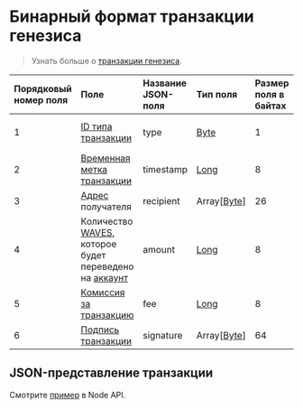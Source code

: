 # Бинарный формат транзакции генезиса

> Узнать больше о [транзакции генезиса](/ru/blockchain/transaction-type/genesis-transaction).

| Порядковый номер поля | Поле | Название JSON-поля |Тип поля | Размер поля в байтах | Комментарий |
| :--- | :--- | :--- | :--- | :--- | :--- |
| 1 | [ID типа транзакции](/ru/blockchain/transaction-type/) |type| [Byte](/ru/blockchain/blockchain/blockchain-data-types) | 1 | Значение должно быть равно 1 |
| 2 | [Временная метка транзакции](/ru/blockchain/transaction/transaction-timestamp) | timestamp | [Long](/ru/blockchain/blockchain/blockchain-data-types) | 8 |  |
| 3 | [Адрес](/ru/blockchain/account/address) получателя | recipient | Array[[Byte](/ru/blockchain/blockchain/blockchain-data-types)] | 26 |  |
| 4 | Количество [WAVES](/ru/blockchain/token/waves), которое будет переведено на [аккаунт](/ru/blockchain/account/) | amount | [Long](/ru/blockchain/blockchain/blockchain-data-types) | 8 |  |
| 5 | [Комиссия за транзакцию](/ru/blockchain/transaction/transaction-fee) | fee | [Long](/ru/blockchain/blockchain/blockchain-data-types)| 8 |  |
| 6 | [Подпись транзакции](/ru/blockchain/transaction/transaction-signature) | signature | Array[[Byte](/ru/blockchain/blockchain/blockchain-data-types)] | 64 |  ||

## JSON-представление транзакции

Смотрите [пример](https://nodes.wavesnodes.com/transactions/info/2DVtfgXjpMeFf2PQCqvwxAiaGbiDsxDjSdNQkc5JQ74eWxjWFYgwvqzC4dn7iB1AhuM32WxEiVi1SGijsBtYQwn8) в Node API.
